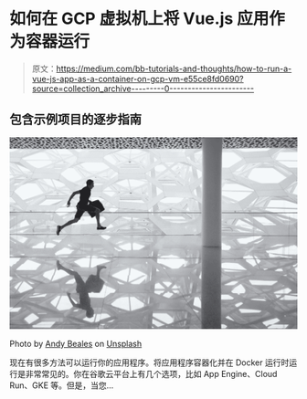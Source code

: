 # 如何在 GCP 虚拟机上将 Vue.js 应用作为容器运行

> 原文：<https://medium.com/bb-tutorials-and-thoughts/how-to-run-a-vue-js-app-as-a-container-on-gcp-vm-e55ce8fd0690?source=collection_archive---------0----------------------->

## 包含示例项目的逐步指南

![](img/e6a56b9a702c314c337190aa77dc0a6c.png)

Photo by [Andy Beales](https://unsplash.com/@andybeales?utm_source=medium&utm_medium=referral) on [Unsplash](https://unsplash.com?utm_source=medium&utm_medium=referral)

现在有很多方法可以运行你的应用程序。将应用程序容器化并在 Docker 运行时运行是非常常见的。你在谷歌云平台上有几个选项，比如 App Engine、Cloud Run、GKE 等。但是，当您…